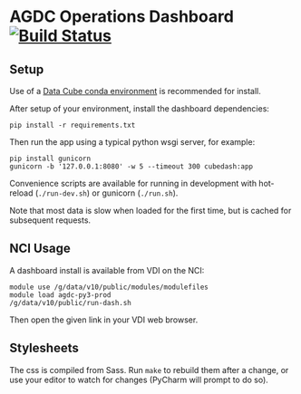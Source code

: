 # AGDC Operations Dashboard [![Build Status](https://travis-ci.org/data-cube/agdc-v2-dashboard.svg?branch=develop)](https://travis-ci.org/data-cube/agdc-v2-dashboard)

## Setup

Use of a [Data Cube conda environment](https://datacube-core.readthedocs.io/en/latest/ops/conda.html)
is recommended for install.

After setup of your environment, install the dashboard dependencies:

    pip install -r requirements.txt

Then run the app using a typical python wsgi server, for example:

    pip install gunicorn
    gunicorn -b '127.0.0.1:8080' -w 5 --timeout 300 cubedash:app

Convenience scripts are available for running in development with hot-reload (`./run-dev.sh`)
or gunicorn (`./run.sh`).

Note that most data is slow when loaded for the first time, but is cached for subsequent requests.

## NCI Usage

A dashboard install is available from VDI on the NCI:

    module use /g/data/v10/public/modules/modulefiles
    module load agdc-py3-prod
    /g/data/v10/public/run-dash.sh

Then open the given link in your VDI web browser.

## Stylesheets

The css is compiled from Sass. Run `make` to rebuild them after a change,
or use your editor to watch for changes (PyCharm will prompt to do so).

